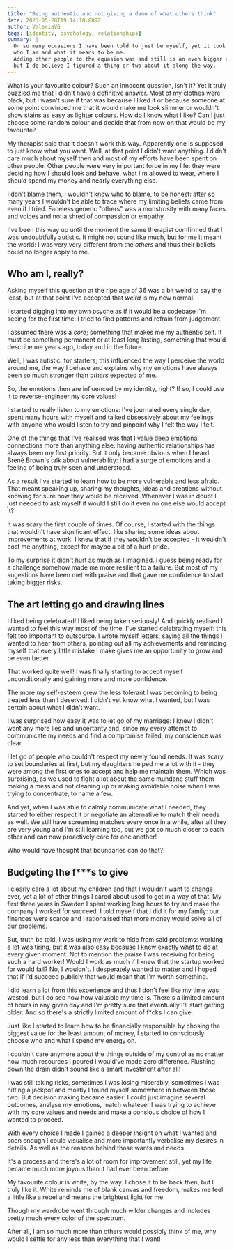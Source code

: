 ```yaml
---
title: "Being authentic and not giving a damn of what others think"
date: 2023-05-28T19:14:18.889Z
author: ValeriaVG
tags: [identity, psychology, relationships]
summary: |
  On so many occasions I have been told to just be myself, yet it took me a while to figure out
  who I am and what it means to be me. 
  Adding other people to the equasion was and still is an even bigger challenge, 
  but I do believe I figured a thing or two about it along the way.
---
```


What is your favourite colour? Such an innocent question, isn't it? Yet it truly
puzzled me that I didn't have a definitive answer. Most of my clothes were
black, but I wasn't sure if that was because I liked it or because someone at
some point convinced me that it would make me look slimmer or wouldn't show
stains as easy as lighter colours. How do I know what I like? Can I just choose
some random colour and decide that from now on that would be my favourite?

My therapist said that it doesn't work this way. Apparently one is supposed to
just know what you want. Well, at that point I didn't want anything. I didn't
care much about myself then and most of my efforts have been spent on other
people. Other people were very important force in my life: they were deciding
how I should look and behave, what I'm allowed to wear, where I should spend my
money and nearly everything else.

I don't blame them, I wouldn't know who to blame, to be honest: after so many
years I wouldn't be able to trace where my limiting beliefs came from even if I
tried. Faceless generic "others" was a monstrosity with many faces and voices
and not a shred of compassion or empathy.

I've been this way up until the moment the same therapist comfirmed that I was
undoubtfully autistic. It might not sound like much, but for me it meant the
world: I was very very different from the _others_ and thus their beliefs could
no longer apply to me.

## Who am I, really?

Asking myself this question at the ripe age of 36 was a bit weird to say the
least, but at that point I've accepted that _weird_ is my new normal.

I started digging into my own psyche as if it would be a codebase I'm seeing for
the first time: I tried to find patterns and refrain from judgement.

I assumed there was a _core_; something that makes me my authentic self. It must
be something permanent or at least long lasting, something that would describe
me years ago, today and in the future.

Well, I was autistic, for starters; this influenced the way I perceive the world
around me, the way I behave and explains why my emotions have always been so
much stronger than _others_ expected of me.

So, the emotions then are influenced by my identity, right? If so, I could use
it to reverse-engineer my core values!

I started to really listen to my emotions: I've journaled every single day,
spent many hours with myself and talked obsessively about my feelings with
anyone who would listen to try and pinpoint why I felt the way I felt.

One of the things that I've realised was that I value deep emotional connections
more than anything else: having authentic relationships has always been my first
priority. But it only became obvious when I heard Brené Brown's talk about
vulnerability: I had a surge of emotions and a feeling of being truly seen and
understood.

As a result I've started to learn how to be more vulnerable and less afraid.
That meant speaking up, sharing my thoughts, ideas and creations without knowing
for sure how they would be received. Whenever I was in doubt I just needed to
ask myself if would I still do it even no one else would accept it?

It was scary the first couple of times. Of course, I started with the things
that wouldn't have significant effect: like sharing some ideas about
improvements at work. I knew that if they wouldn't be accepted - it wouldn't
cost me anything, except for maybe a bit of a hurt pride.

To my surprise it didn't hurt as much as I imagined. I guess being ready for a
challenge somehow made me more resilient to a failure. But most of my sugestions
have been met with praise and that gave me confidence to start taking bigger
risks.

## The art letting go and drawing lines

I liked being celebrated! I liked being taken seriously! And quickly realised I
wanted to feel this way most of the time. I've started celebrating myself: this
felt too important to outsource. I wrote myself letters, saying all the things I
wanted to hear from others, pointing out all my achievements and reminding
myself that every little mistake I make gives me an opportunity to grow and be
even better.

That worked quite well! I was finally starting to accept myself unconditionally
and gaining more and more confidence.

The more my self-esteem grew the less tolerant I was becoming to being treated
less than I deserved. I didn't yet know what I wanted, but I was certain about
what I didn't want.

I was surprised how easy it was to let go of my marriage: I knew I didn't want
any more lies and uncertanty and, since my every attempt to communicate my needs
and find a compromise failed, my conscience was clear.

I let go of people who couldn't respect my newly found needs. It was scary to
set boundaries at first, but my daughters helped me a lot with it - they were
among the first ones to accept and help me maintain them. Which was surprising,
as we used to fight a lot about the same mundane stuff them making a mess and
not cleaning up or making avoidable noise when I was trying to concentrate, to
name a few.

And yet, when I was able to calmly communicate what I needed, they started to
either respect it or negotiate an alternative to match their needs as well. We
still have screaming matches every once in a while, after all they are very
young and I'm still learning too, but we got so much closer to each other and
can now proactively care for one another!

Who would have thought that boundaries can do that?!

## Budgeting the f***s to give

I clearly care a lot about my children and that I wouldn't want to change ever,
yet a lot of other things I cared about used to get in a way of that. My first
three years in Sweden I spent working long hours to try and make the company I
worked for succeed. I told myself that I did it for my family: our finances were
scarce and I rationalised that more money would solve all of our problems.

But, truth be told, I was using my work to hide from said problems: working a
lot was tiring, but it was also easy because I knew exactly what to do at every
given moment. Not to mention the praise I was receiving for being such a hard
worker! Would I work as much if I knew that the startup worked for would fail?
No, I wouldn't. I desperately wanted to matter and I hoped that if I'd succeed
publicly that would mean that I'm worth something.

I did learn a lot from this experience and thus I don't feel like my time was
wasted, but I do see now how valuable my time is. There's a limited amount of
hours in any given day and I'm pretty sure that eventually I'll start getting
older. And so there's a strictly limited amount of f*cks I can give.

Just like I started to learn how to be financially responsible by chosing the
biggest value for the least amount of money, I started to consciously choose who
and what I spend my energy on.

I couldn't care anymore about the things outside of my control as no matter how
much resources I poured I would've made zero difference. Flushing down the drain
didn't sound like a smart investment after all!

I was still taking risks, sometimes I was losing miserably, sometimes I was
hitting a jackpot and mostly I found myself somewhere in between those two. But
decision making became easier: I could just imagine several outcomes, analyse my
emotions, match whatever I was trying to achieve with my core values and needs
and make a consious choice of how I wanted to proceed.

With every choice I made I gained a deeper insight on what I wanted and soon
enough I could visualise and more importantly verbalise my desires in details.
As well as the reasons behind those wants and needs.

It's a process and there's a lot of room for improvement still, yet my life
became much more joyous than it had ever been before.

My favourite colour is white, by the way. I chose it to be back then, but I
truly like it. White reminds me of blank canvas and freedom, makes me feel a
little like a rebel and means the brightest light for me.

Though my wardrobe went through much wilder changes and includes pretty much
every color of the spectrum.

After all, I am so much more than others would possibly think of me, why would I
settle for any less than everything that I want!
